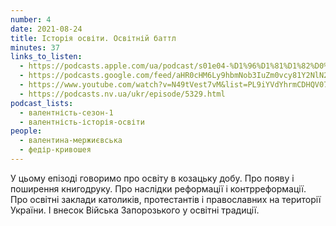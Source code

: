 ```yaml
---
number: 4
date: 2021-08-24
title: Історія освіти. Освітній баттл
minutes: 37
links_to_listen:
  - https://podcasts.apple.com/ua/podcast/s01e04-%D1%96%D1%81%D1%82%D0%BE%D1%80%D1%96%D1%8F-%D0%BE%D1%81%D0%B2%D1%96%D1%82%D0%B8-%D0%BE%D1%81%D0%B2%D1%96%D1%82%D0%BD%D1%96%D0%B9-%D0%B1%D0%B0%D1%82%D1%82%D0%BB/id1581632743?i=1000532935873
  - https://podcasts.google.com/feed/aHR0cHM6Ly9hbmNob3IuZm0vcy81Y2NlN2UzOC9wb2RjYXN0L3Jzcw/episode/MWFjMWRmYWEtZWE3Mi00YTY4LWExZmEtZTUwNzE2MDEwZGZl?sa=X&ved=0CA0QkfYCahcKEwjIs-ejsOD6AhUAAAAAHQAAAAAQAQ
  - https://www.youtube.com/watch?v=N49tVest7vM&list=PL9iYVdYhrmCDHQV07V43uwE1h6dXP78pU&index=3
  - https://podcasts.nv.ua/ukr/episode/5329.html
podcast_lists:
  - валентність-сезон-1
  - валентність-історія-освіти
people:
  - валентина-мержиєвська
  - федір-кривошея
---
```


У цьому епізоді говоримо про освіту в козацьку добу. Про появу і поширення
книгодруку. Про наслідки реформації і контрреформації. Про освітні заклади
католиків, протестантів і православних на території України. І внесок Війська
Запорозького у освітні традиції.
